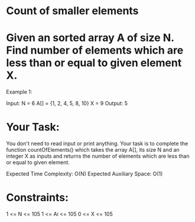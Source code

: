 # Count of smaller elements

# Given an sorted array A of size N. Find number of elements which are less than or equal to given element X.

 

Example 1:

Input:
N = 6
A[] = {1, 2, 4, 5, 8, 10}
X = 9
Output:
5

# Your Task:  
You don't need to read input or print anything. Your task is to complete the function countOfElements() which takes the array A[], its size N and an integer X as inputs and returns the number of elements which are less than or equal to given element.

 

Expected Time Complexity: O(N)
Expected Auxiliary Space: O(1)

 

# Constraints:
1 <= N <= 105
1 <= Ai <= 105
0 <= X <= 105
